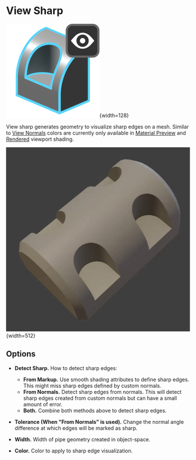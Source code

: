 # View Sharp

![View Sharp Icon](../assets/icons/view_sharp.png){width=128}

View sharp generates geometry to visualize sharp edges on a mesh. Similar to [View Normals](./view_normals.md) colors are currently only available in [Material Preview](https://docs.blender.org/manual/en/latest/editors/3dview/display/shading.html#material-preview) and [Rendered](https://docs.blender.org/manual/en/latest/editors/3dview/display/shading.html#rendered) viewport shading.

![View Sharp](../assets/view/view_sharp.gif){width=512}

## Options

- **Detect Sharp.** How to detect sharp edges:
    - **From Markup.** Use smooth shading attributes to define sharp edges. This might miss sharp edges defined by custom normals.
    - **From Normals.** Detect sharp edges from normals. This will detect sharp edges created from custom normals but can have a small amount of error.
    - **Both.** Combine both methods above to detect sharp edges.

- **Tolerance (When "From Normals" is used).** Change the normal angle difference at which edges will be marked as sharp.
- **Width.** Width of pipe geometry created in object-space.
- **Color.** Color to apply to sharp edge visualization. 